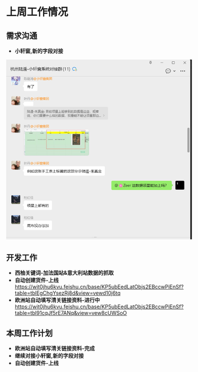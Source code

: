 # 上周工作情况
## **需求沟通**
- **小轩窗,新的字段对接**

<img src="https://github.com/judokin/rpa_tools/blob/main/weekly_report/img/screenshot-20251028-102649.png" alt="图片alt" width="600" />

## **开发工作**
- **西柚关键词-加法国站&意大利站数据的抓取**
- **自动创建货件-上线**
https://wit0jhu6kvu.feishu.cn/base/KP5ubEedLatObjs2EBccwPiEnSf?table=tblEgChgYsezRj8d&view=vewd10j6tq
- **欧洲站自动填写清关链接资料-进行中**
https://wit0jhu6kvu.feishu.cn/base/KP5ubEedLatObjs2EBccwPiEnSf?table=tbl91cqJf5rE7ANq&view=vew8cUWSoO

## **本周工作计划**

- **欧洲站自动填写清关链接资料-完成**
- **继续对接小轩窗,新的字段对接**
- **自动创建货件-上线**

